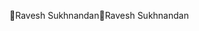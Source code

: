 Ravesh Sukhnandan                                     R a v e s h   S u k h n a n d a n                                                                         